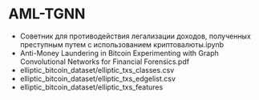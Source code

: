 # AML-TGNN

* Советник для противодействия легализации доходов, полученных преступным путем с использованием криптовалюты.ipynb
* Anti-Money Laundering in Bitcoin Experimenting with Graph Convolutional Networks for Financial Forensics.pdf
* elliptic_bitcoin_dataset/elliptic_txs_classes.csv
* elliptic_bitcoin_dataset/elliptic_txs_edgelist.csv
* elliptic_bitcoin_dataset/elliptic_txs_features
